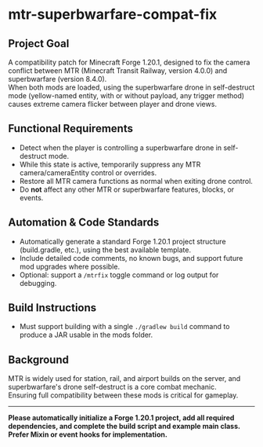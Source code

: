 # mtr-superbwarfare-compat-fix

## Project Goal
A compatibility patch for Minecraft Forge 1.20.1, designed to fix the camera conflict between MTR (Minecraft Transit Railway, version 4.0.0) and superbwarfare (version 8.4.0).  
When both mods are loaded, using the superbwarfare drone in self-destruct mode (yellow-named entity, with or without payload, any trigger method) causes extreme camera flicker between player and drone views.

## Functional Requirements
- Detect when the player is controlling a superbwarfare drone in self-destruct mode.
- While this state is active, temporarily suppress any MTR camera/cameraEntity control or overrides.
- Restore all MTR camera functions as normal when exiting drone control.
- Do **not** affect any other MTR or superbwarfare features, blocks, or events.

## Automation & Code Standards
- Automatically generate a standard Forge 1.20.1 project structure (build.gradle, etc.), using the best available template.
- Include detailed code comments, no known bugs, and support future mod upgrades where possible.
- Optional: support a `/mtrfix` toggle command or log output for debugging.

## Build Instructions
- Must support building with a single `./gradlew build` command to produce a JAR usable in the mods folder.

## Background
MTR is widely used for station, rail, and airport builds on the server, and superbwarfare's drone self-destruct is a core combat mechanic.  
Ensuring full compatibility between these mods is critical for gameplay.

---

**Please automatically initialize a Forge 1.20.1 project, add all required dependencies, and complete the build script and example main class.  
Prefer Mixin or event hooks for implementation.**
